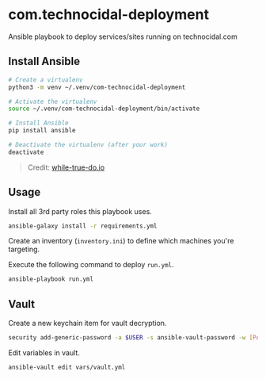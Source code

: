 # com.technocidal-deployment

Ansible playbook to deploy services/sites running on technocidal.com

## Install Ansible

```bash
# Create a virtualenv
python3 -m venv ~/.venv/com-technocidal-deployment

# Activate the virtualenv
source ~/.venv/com-technocidal-deployment/bin/activate

# Install Ansible
pip install ansible

# Deactivate the virtualenv (after your work)
deactivate
```

> Credit: [while-true-do.io](https://blog.while-true-do.io/fedora-home-server-automation)

## Usage

Install all 3rd party roles this playbook uses.

```bash
ansible-galaxy install -r requirements.yml
```

Create an inventory (`inventory.ini`) to define which machines you're targeting.

Execute the following command to deploy `run.yml`.

```bash
ansible-playbook run.yml
```

## Vault

Create a new keychain item for vault decryption.

```bash
security add-generic-password -a $USER -s ansible-vault-password -w [PASSWORD]
```

Edit variables in vault.

```bash
ansible-vault edit vars/vault.yml
```
